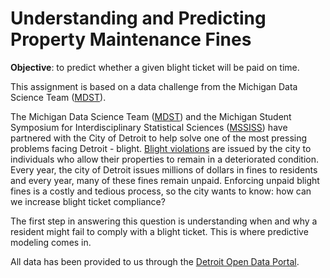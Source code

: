# Understanding and Predicting Property Maintenance Fines

__Objective__: to predict whether a given blight ticket will be paid on time.

This assignment is based on a data challenge from the Michigan Data Science Team ([MDST](https://midas.umich.edu/mdst/)).

The Michigan Data Science Team ([MDST](https://midas.umich.edu/mdst/)) and the Michigan Student Symposium for Interdisciplinary Statistical Sciences ([MSSISS](https://sites.lsa.umich.edu/mssiss/)) have partnered with the City of Detroit to help solve one of the most pressing problems facing Detroit - blight. [Blight violations](https://data.detroitmi.gov/Property-Parcels/Blight-Violations/ti6p-wcg4/data) are issued by the city to individuals who allow their properties to remain in a deteriorated condition. Every year, the city of Detroit issues millions of dollars in fines to residents and every year, many of these fines remain unpaid. Enforcing unpaid blight fines is a costly and tedious process, so the city wants to know: how can we increase blight ticket compliance?

The first step in answering this question is understanding when and why a resident might fail to comply with a blight ticket. This is where predictive modeling comes in.

All data has been provided to us through the [Detroit Open Data Portal](https://data.detroitmi.gov/).
